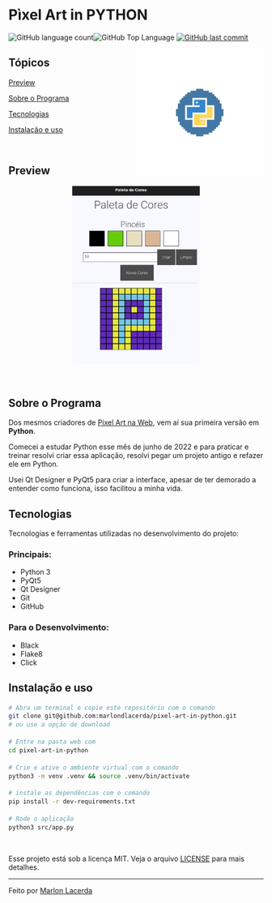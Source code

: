 # Pìxel Art in PYTHON

<img alt="GitHub language count" src="https://img.shields.io/github/languages/count/marlondlacerda/pixel-art-in-python?color=6E40C9&style=flat-square"><img alt="GitHub Top Language" src="https://img.shields.io/github/languages/top/marlondlacerda/pixel-art-in-python?color=2b7489&style=flat-square">
<a href="https://github.com/marlondlacerda/pixel-art-in-python/commits/main"><img alt="GitHub last commit" src="https://img.shields.io/github/last-commit/marlondlacerda/pixel-art-in-python?color=6E40C9&style=flat-square"></a>

<img align="right" src="public/img/pixelart_python.png" width="50%" alt="python in pixel art">

## Tópicos

[Preview](#preview)

[Sobre o Programa](#sobre-o-programa)

[Tecnologias](#tecnologias)

[Instalação e uso](#instalação-e-uso)

<br>

## Preview

<div align="center">
<img align="center" src="public/img/preview.png" width="50%" alt="Preview">
</div>
<br>


<br>

## Sobre o Programa

Dos mesmos criadores de [Pixel Art na Web](https://github.com/marlondlacerda/trybe-projetos/tree/main/fundamentals/bloco_5/pixel-art#readme), vem aí sua primeira versão em **Python**.

Comecei a estudar Python esse mês de junho de 2022 e para praticar e treinar resolvi criar essa aplicação, resolvi pegar um projeto antigo e refazer ele em Python.

Usei Qt Designer e PyQt5 para criar a interface, apesar de ter demorado a entender como funciona, isso facilitou a minha vida.

## Tecnologias

Tecnologias e ferramentas utilizadas no desenvolvimento do projeto:

### Principais:
- Python 3
- PyQt5
- Qt Designer
- Git
- GitHub

### Para o Desenvolvimento:
- Black
- Flake8
- Click

## Instalação e uso
```bash
# Abra um terminal e copie este repositório com o comando
git clone git@github.com:marlondlacerda/pixel-art-in-python.git
# ou use a opção de download

# Entre na pasta web com 
cd pixel-art-in-python

# Crie e ative o ambiente virtual com o comando
python3 -m venv .venv && source .venv/bin/activate

# instale as dependências com o comando
pip install -r dev-requirements.txt

# Rode o aplicação
python3 src/app.py
```

<br>

Esse projeto está sob a licença MIT. Veja o arquivo [LICENSE](/LICENSE) para mais detalhes.

---

Feito por [Marlon Lacerda](https://github.com/marlondlacerda)
